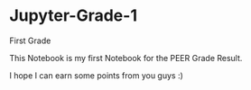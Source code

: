 # Jupyter-Grade-1
First Grade 


This Notebook is my first Notebook for the PEER Grade Result.


I hope I can earn some points from you guys :)
